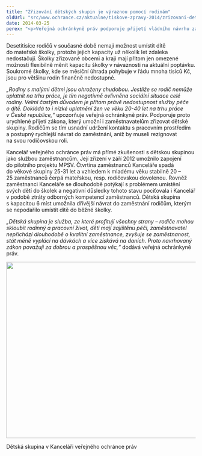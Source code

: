 ```yaml
---
title: "Zřizování dětských skupin je výraznou pomocí rodinám"
oldUrl: "src/www.ochrance.cz/aktualne/tiskove-zpravy-2014/zrizovani-detskych-skupin-je-vyraznou-pomoci-rodinam"
date: 2014-03-25
perex: "<p>Veřejná ochránkyně práv podporuje přijetí vládního návrhu zákona o poskytování služby péče o dítě v dětské skupině. Dětské skupiny, jak je definuje a upravuje návrh (Sněmovní tisk  82/0), kterým se poslanci začnou zabývat ve středu 26. 3., přinášejí rodinám možnost dostupné služby péče o děti. Přijetí takto koncipovaného zákona umožní naplnit záměr vlády podporovat rychlejší návrat pečujících rodičů do zaměstnání a umožnit sladění pracovního a rodinného života rodičů s malými dětmi. </p>"
---
```


<!-- imported from the old website -->

<p>Desetitisíce rodičů v současné době nemají možnost umístit dítě do mateřské školky, protože jejich kapacity už několik let zdaleka nedostačují. Školky zřizované obcemi a kraji mají přitom jen omezené možnosti flexibilně měnit kapacitu školky v návaznosti na aktuální poptávku. Soukromé školky, kde se měsíční úhrada pohybuje v řádu mnoha tisíců Kč, jsou pro většinu rodin finančně nedostupné. </p><p><em>„Rodiny s malými dětmi jsou ohroženy chudobou. Jestliže se rodič nemůže uplatnit na trhu práce, je tím negativně ovlivněna sociální situace celé rodiny. Velmi častým důvodem je přitom právě nedostupnost služby péče o dítě. Dokládá to i nízké uplatnění žen ve věku 20-40 let na trhu práce v České republice,“</em> upozorňuje veřejná ochránkyně práv. Podporuje proto urychlené přijetí zákona, který umožní i zaměstnavatelům zřizovat dětské skupiny. Rodičům se tím usnadní udržení kontaktu s pracovním prostředím a postupný rychlejší návrat do zaměstnání, aniž by museli rezignovat na svou rodičovskou roli. </p><p>Kancelář veřejného ochránce práv má přímé zkušenosti s dětskou skupinou jako službou zaměstnancům. Její zřízení v září 2012 umožnilo zapojení do pilotního projektu MPSV. Čtvrtina zaměstnanců Kanceláře spadá do věkové skupiny 25-31 let a vzhledem k mladému věku stabilně 20 – 25 zaměstnanců čerpá mateřskou, resp. rodičovskou dovolenou. Rovněž zaměstnanci Kanceláře se dlouhodobě potýkají s problémem umístění svých dětí do školek a negativní důsledky tohoto stavu pociťovala i Kancelář v podobě ztráty odborných kompetencí zaměstnanců. Dětská skupina s kapacitou 6 míst umožnila dřívější návrat do zaměstnání rodičům, kterým se nepodařilo umístit dítě do běžné školky.</p><p><em>„Dětská skupina je služba, ze které profitují všechny strany – rodiče mohou skloubit rodinný a pracovní život, děti mají zajištěnu péči, zaměstnavatel nepřichází dlouhodobě o kvalitní zaměstnance, zvyšuje se zaměstnanost, stát méně vyplácí na dávkách a více získává na daních. Proto navrhovaný zákon považuji za dobrou a prospěšnou věc,“</em> dodává veřejná ochránkyně práv.</p><p><img src="https://www.ochrance.cz/uploads/RTEmagicC_detska-skupina.jpg.jpg" height="468" width="623" alt="" /></p><p>Dětská skupina v Kanceláři veřejného ochránce práv</p>
